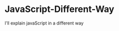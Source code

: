                                                                           
# JavaScript-Different-Way
I'll explain javaScript in a different way       
  









